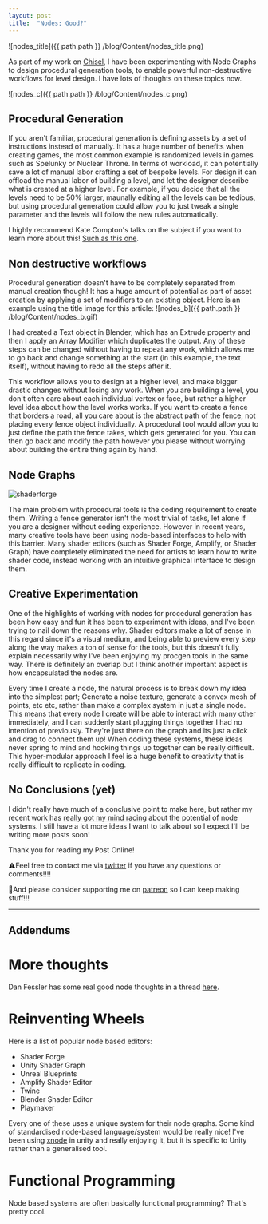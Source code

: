```yaml
---
layout: post
title:  "Nodes; Good?"
---
```



![nodes_title]({{ path.path }} /blog/Content/nodes_title.png)

As part of my work on [Chisel](https://github.com/RadicalCSG/Chisel.Prototype), I have been experimenting with Node Graphs to design procedural generation tools, to enable powerful non-destructive workflows for level design. I have lots of thoughts on these topics now.

![nodes_c]({{ path.path }} /blog/Content/nodes_c.png)

## Procedural Generation

If you aren't familiar, procedural generation is defining assets by a set of instructions instead of manually. It has a huge number of benefits when creating games, the most common example is randomized levels in games such as Spelunky or Nuclear Throne. In terms of workload, it can potentially save a lot of manual labor crafting a set of bespoke levels. For design it can offload the manual labor of building a level, and let the designer describe what is created at a higher level. For example, if you decide that all the levels need to be 50% larger, maunally editing all the levels can be tedious, but using procedural generation could allow you to just tweak a single parameter and the levels will follow the new rules automatically.

I highly recommend Kate Compton's talks on the subject if you want to learn more about this! [Such as this one](https://www.youtube.com/watch?v=WumyfLEa6bU).

## Non destructive workflows

Procedural generation doesn't have to be completely separated from manual creation though! It has a huge amount of potential as part of asset creation by applying a set of modifiers to an existing object. Here is an example using the title image for this article:
![nodes_b]({{ path.path }} /blog/Content/nodes_b.gif)

I had created a Text object in Blender, which has an Extrude property and then I apply an Array Modifier which duplicates the output. Any of these steps can be changed without having to repeat any work, which allows me to go back and change something at the start (in this example, the text itself), without having to redo all the steps after it.

This workflow allows you to design at a higher level, and make bigger drastic changes without losing any work. When you are building a level, you don't often care about each individual vertex or face, but rather a higher level idea about how the level works works. If you want to create a fence that borders a road, all you care about is the abstract path of the fence, not placing every fence object individually. A procedural tool would allow you to just define the path the fence takes, which gets generated for you. You can then go back and modify the path however you please without worrying about building the entire thing again by hand.

## Node Graphs

![shaderforge](https://acegikmo.com/shaderforge/images/web/screenshots/sf_ss_mainpage_a.jpg)

The main problem with procedural tools is the coding requirement to create them. Writing a fence generator isn't the most trivial of tasks, let alone if you are a designer without coding experience. However in recent years, many creative tools have been using node-based interfaces to help with this barrier. Many shader editors (such as Shader Forge, Amplify, or Shader Graph) have completely eliminated the need for artists to learn how to write shader code, instead working with an intuitive graphical interface to design them.

## Creative Experimentation

One of the highlights of working with nodes for procedural generation has been how easy and fun it has been to experiment with ideas, and I've been trying to nail down the reasons why. Shader editors make a lot of sense in this regard since it's a visual medium, and being able to preview every step along the way makes a ton of sense for the tools, but this doesn't fully explain necessarily why I've been enjoying my procgen tools in the same way. There is definitely an overlap but I think another important aspect is how encapsulated the nodes are.

Every time I create a node, the natural process is to break down my idea into the simplest part; Generate a noise texture, generate a convex mesh of points, etc etc, rather than make a complex system in just a single node. This means that every node I create will be able to interact with many other immediately, and I can suddenly start plugging things together I had no intention of previously. They're just there on the graph and its just a click and drag to connect them up! When coding these systems, these ideas never spring to mind and hooking things up together can be really difficult. This hyper-modular approach I feel is a huge benefit to creativity that is really difficult to replicate in coding.

## No Conclusions (yet)

I didn't really have much of a conclusive point to make here, but rather my recent work has [really got my mind racing](https://twitter.com/jazzmickle/status/1223331425744756736) about the potential of node systems. I still have a lot more ideas I want to talk about so I expect I'll be writing more posts soon!

Thank you for reading my Post Online! 

⚠️Feel free to contact me via [twitter](https://twitter.com/jazzmickle) if you have any questions or comments!!!! 

💛And please consider supporting me on [patreon](http://patreon.com/jazzmickle) so I can keep making stuff!!!


-- - - --- - -- -- -



## Addendums
# More thoughts
Dan Fessler has some real good node thoughts in a thread [here](https://twitter.com/DanFessler/status/1132569486651846657).
# Reinventing Wheels 

Here is a list of popular node based editors:
* Shader Forge
* Unity Shader Graph
* Unreal Blueprints
* Amplify Shader Editor
* Twine
* Blender Shader Editor
* Playmaker

Every one of these uses a unique system for their node graphs. Some kind of standardised node-based language/system would be really nice! I've been using [xnode](https://github.com/Siccity/xNode) in unity and really enjoying it, but it is specific to Unity rather than a generalised tool.

# Functional Programming

Node based systems are often basically functional programming? That's pretty cool.